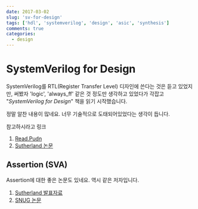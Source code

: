 ```yaml
---
date: 2017-03-02
slug: 'sv-for-design'
tags: ['hdl', 'systemverilog', 'design', 'asic', 'synthesis']
comments: true
categories:
  - design
---
```


# SystemVerilog for Design

SystemVerilog를 RTL(Register Transfer Level) 디자인에 쓴다는 것은 듣고 있었지만,
써봤자 'logic', 'always_ff' 같은 것 정도만 생각하고 있었다가 각잡고 "_SystemVerilog for Design_" 책을 읽기 시작했습니다.

정말 알찬 내용이 많네요.
너무 기술적으로 도태되어있었다는 생각이 듭니다.

참고하시라고 링크

1. [Read.Pudn](http://read.pudn.com/downloads166/sourcecode/math/758655/Springer%20-%20SystemVerilog%20for%20Design,%202nd%20Edition.pdf)
2. [Sutherland 논문](http://www.sutherland-hdl.com/papers/2013-SNUG-SV_Synthesizable-SystemVerilog_paper.pdf)

## Assertion (SVA)

Assertion에 대한 좋은 논문도 있네요. 역시 같은 저자입니다.

1. [Sutherland 발표자료](http://sutherland-hdl.com/papers/2006-SNUG-SanJose_SVA_for_designers_presentation.pdf)
2. [SNUG 논문](http://www.lcdm-eng.com/papers/snug06_sutherland_final.pdf)
